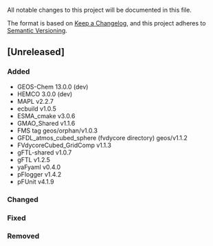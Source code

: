 All notable changes to this project will be documented in this file.

The format is based on [Keep a Changelog](https://keepachangelog.com/en/1.0.0/),
and this project adheres to [Semantic Versioning](https://semver.org/spec/v2.0.0.html).

## [Unreleased]

### Added

- GEOS-Chem 13.0.0 (dev)
- HEMCO 3.0.0 (dev)
- MAPL v2.2.7
- ecbuild v1.0.5
- ESMA_cmake v3.0.6
- GMAO_Shared v1.1.6
- FMS tag geos/orphan/v1.0.3
- GFDL_atmos_cubed_sphere (fvdycore directory) geos/v1.1.2
- FVdycoreCubed_GridComp v1.1.3
- gFTL-shared v1.0.7
- gFTL v1.2.5
- yaFyaml v0.4.0
- pFlogger v1.4.2
- pFUnit v4.1.9

### Changed

### Fixed

### Removed

